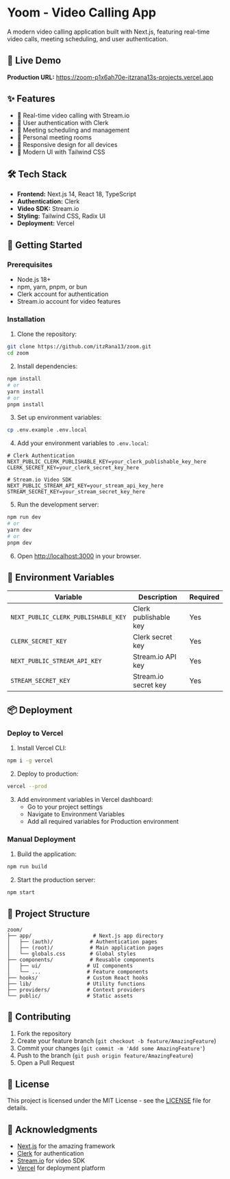 # Yoom - Video Calling App

A modern video calling application built with Next.js, featuring real-time video calls, meeting scheduling, and user authentication.

## 🚀 Live Demo

**Production URL:** https://zoom-p1x6ah70e-itzrana13s-projects.vercel.app

## ✨ Features

- 🎥 Real-time video calling with Stream.io
- 🔐 User authentication with Clerk
- 📅 Meeting scheduling and management
- 👥 Personal meeting rooms
- 📱 Responsive design for all devices
- 🎨 Modern UI with Tailwind CSS

## 🛠️ Tech Stack

- **Frontend:** Next.js 14, React 18, TypeScript
- **Authentication:** Clerk
- **Video SDK:** Stream.io
- **Styling:** Tailwind CSS, Radix UI
- **Deployment:** Vercel

## 🚀 Getting Started

### Prerequisites

- Node.js 18+ 
- npm, yarn, pnpm, or bun
- Clerk account for authentication
- Stream.io account for video features

### Installation

1. Clone the repository:
```bash
git clone https://github.com/itzRana13/zoom.git
cd zoom
```

2. Install dependencies:
```bash
npm install
# or
yarn install
# or
pnpm install
```

3. Set up environment variables:
```bash
cp .env.example .env.local
```

4. Add your environment variables to `.env.local`:
```env
# Clerk Authentication
NEXT_PUBLIC_CLERK_PUBLISHABLE_KEY=your_clerk_publishable_key_here
CLERK_SECRET_KEY=your_clerk_secret_key_here

# Stream.io Video SDK
NEXT_PUBLIC_STREAM_API_KEY=your_stream_api_key_here
STREAM_SECRET_KEY=your_stream_secret_key_here
```

5. Run the development server:
```bash
npm run dev
# or
yarn dev
# or
pnpm dev
```

6. Open [http://localhost:3000](http://localhost:3000) in your browser.

## 🔧 Environment Variables

| Variable | Description | Required |
|----------|-------------|----------|
| `NEXT_PUBLIC_CLERK_PUBLISHABLE_KEY` | Clerk publishable key | Yes |
| `CLERK_SECRET_KEY` | Clerk secret key | Yes |
| `NEXT_PUBLIC_STREAM_API_KEY` | Stream.io API key | Yes |
| `STREAM_SECRET_KEY` | Stream.io secret key | Yes |

## 📦 Deployment

### Deploy to Vercel

1. Install Vercel CLI:
```bash
npm i -g vercel
```

2. Deploy to production:
```bash
vercel --prod
```

3. Add environment variables in Vercel dashboard:
   - Go to your project settings
   - Navigate to Environment Variables
   - Add all required variables for Production environment

### Manual Deployment

1. Build the application:
```bash
npm run build
```

2. Start the production server:
```bash
npm start
```

## 🎯 Project Structure

```
zoom/
├── app/                    # Next.js app directory
│   ├── (auth)/            # Authentication pages
│   ├── (root)/            # Main application pages
│   └── globals.css        # Global styles
├── components/            # Reusable components
│   ├── ui/               # UI components
│   └── ...               # Feature components
├── hooks/                # Custom React hooks
├── lib/                  # Utility functions
├── providers/            # Context providers
└── public/               # Static assets
```

## 🤝 Contributing

1. Fork the repository
2. Create your feature branch (`git checkout -b feature/AmazingFeature`)
3. Commit your changes (`git commit -m 'Add some AmazingFeature'`)
4. Push to the branch (`git push origin feature/AmazingFeature`)
5. Open a Pull Request

## 📝 License

This project is licensed under the MIT License - see the [LICENSE](LICENSE) file for details.

## 🙏 Acknowledgments

- [Next.js](https://nextjs.org/) for the amazing framework
- [Clerk](https://clerk.com/) for authentication
- [Stream.io](https://getstream.io/) for video SDK
- [Vercel](https://vercel.com/) for deployment platform

